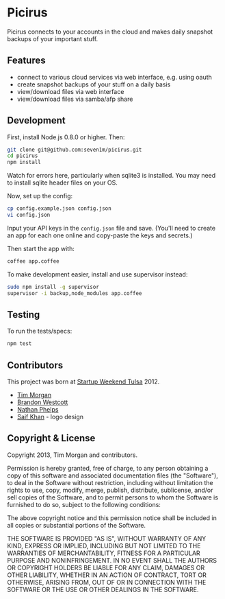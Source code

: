 # Picirus

Picirus connects to your accounts in the cloud and makes daily snapshot backups of your important stuff.

## Features

* connect to various cloud services via web interface, e.g. using oauth
* create snapshot backups of your stuff on a daily basis
* view/download files via web interface
* view/download files via samba/afp share

## Development

First, install Node.js 0.8.0 or higher. Then:

```bash
git clone git@github.com:seven1m/picirus.git
cd picirus
npm install
```

Watch for errors here, particularly when sqlite3 is installed. You may need to install sqlite header files on your OS.

Now, set up the config:

```bash
cp config.example.json config.json
vi config.json
```

Input your API keys in the `config.json` file and save. (You'll need to create an app for each one online and copy-paste the keys and secrets.)

Then start the app with:

```bash
coffee app.coffee
```

To make development easier, install and use supervisor instead:

```bash
sudo npm install -g supervisor
supervisor -i backup,node_modules app.coffee
```

## Testing

To run the tests/specs:

```bash
npm test
```

## Contributors

This project was born at [Startup Weekend Tulsa](http://tulsa.startupweekend.org) 2012.

* [Tim Morgan](http://timmorgan.org)
* [Brandon Westcott](https://github.com/brandonwestcott)
* [Nathan Phelps](https://github.com/nwp)
* [Saif Khan](http://www.lifeasadesigner.com) - logo design

## Copyright & License

Copyright 2013, Tim Morgan and contributors.

Permission is hereby granted, free of charge, to any person obtaining a copy
of this software and associated documentation files (the "Software"), to deal
in the Software without restriction, including without limitation the rights
to use, copy, modify, merge, publish, distribute, sublicense, and/or sell
copies of the Software, and to permit persons to whom the Software is
furnished to do so, subject to the following conditions:

The above copyright notice and this permission notice shall be included in
all copies or substantial portions of the Software.

THE SOFTWARE IS PROVIDED "AS IS", WITHOUT WARRANTY OF ANY KIND, EXPRESS OR
IMPLIED, INCLUDING BUT NOT LIMITED TO THE WARRANTIES OF MERCHANTABILITY,
FITNESS FOR A PARTICULAR PURPOSE AND NONINFRINGEMENT. IN NO EVENT SHALL THE
AUTHORS OR COPYRIGHT HOLDERS BE LIABLE FOR ANY CLAIM, DAMAGES OR OTHER
LIABILITY, WHETHER IN AN ACTION OF CONTRACT, TORT OR OTHERWISE, ARISING FROM,
OUT OF OR IN CONNECTION WITH THE SOFTWARE OR THE USE OR OTHER DEALINGS IN
THE SOFTWARE.
